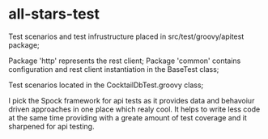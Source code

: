 # all-stars-test

Test scenarios and test infrustructure placed in src/test/groovy/apitest package;

Package 'http' represents the rest client;
Package 'common' contains configuration and rest client instantiation in the BaseTest class;

Test scenarios located in the CocktailDbTest.groovy class;

I pick the Spock framework for api tests as it provides data and behavoiur driven approaches in one place
which realy cool. It helps to write less code at the same time providing with a greate amount of test coverage 
and it sharpened for api testing.
